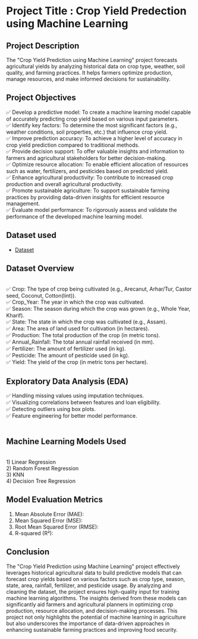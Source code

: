 # Project Title : Crop Yield Predection using Machine Learning

## Project Description 
The "Crop Yield Prediction using Machine Learning" project forecasts agricultural yields by analyzing historical data on crop type, weather, soil quality, and farming practices. It helps farmers optimize production, manage resources, and make informed decisions for sustainability.
<br>

## Project Objectives 

✅ Develop a predictive model: To create a machine learning model capable of accurately predicting crop yield based on various input parameters.
<br>
✅ Identify key factors: To determine the most significant factors (e.g., weather conditions, soil properties, etc.) that influence crop yield.
<br> 
✅ Improve prediction accuracy: To achieve a higher level of accuracy in crop yield prediction compared to traditional methods.
<br>
✅ Provide decision support: To offer valuable insights and information to farmers and agricultural stakeholders for better decision-making.
<br>
✅ Optimize resource allocation: To enable efficient allocation of resources such as water, fertilizers, and pesticides based on predicted yield.
<br>
✅ Enhance agricultural productivity: To contribute to increased crop production and overall agricultural productivity.
<br>
✅ Promote sustainable agriculture: To support sustainable farming practices by providing data-driven insights for efficient resource management.
<br>
✅ Evaluate model performance: To rigorously assess and validate the performance of the developed machine learning model.
<br>

## Dataset used

- <a href="https://github.com/Madhu-D025/Crop-Yield-Prediction-using-Machine-Learning/blob/main/crop_yield.csv">Dataset</a>

## Dataset Overview

<br>
✅ Crop: The type of crop being cultivated (e.g., Arecanut, Arhar/Tur, Castor seed, Coconut, Cotton(lint)).
<br>
✅ Crop_Year: The year in which the crop was cultivated.
<br>
✅ Season: The season during which the crop was grown (e.g., Whole Year, Kharif).
<br>
✅ State: The state in which the crop was cultivated (e.g., Assam).
<br>
✅ Area: The area of land used for cultivation (in hectares).
<br>
✅ Production: The total production of the crop (in metric tons).
<br>
✅ Annual_Rainfall: The total annual rainfall received (in mm).
<br>
✅ Fertilizer: The amount of fertilizer used (in kg).
<br>
✅ Pesticide: The amount of pesticide used (in kg).
<br>
✅ Yield: The yield of the crop (in metric tons per hectare).
<br>

## Exploratory Data Analysis (EDA)

✅ Handling missing values using imputation techniques.
<br>
✅ Visualizing correlations between features and loan eligibility.
<br>
✅ Detecting outliers using box plots.
<br>
✅ Feature engineering for better model performance.
<br>
<br>

## Machine Learning Models Used

<br>
1) Linear Regression
<br>
2) Random Forest Regression
<br>
3) KNN
<br>
4) Decision Tree Regression
<br>

## Model Evaluation Metrics

1) Mean Absolute Error (MAE):
2) Mean Squared Error (MSE):
3) Root Mean Squared Error (RMSE):
4) R-squared (R²):

## Conclusion

The "Crop Yield Prediction using Machine Learning" project effectively leverages historical agricultural data to build predictive models that can forecast crop yields based on various factors such as crop type, season, state, area, rainfall, fertilizer, and pesticide usage. By analyzing and cleaning the dataset, the project ensures high-quality input for training machine learning algorithms. The insights derived from these models can significantly aid farmers and agricultural planners in optimizing crop production, resource allocation, and decision-making processes. This project not only highlights the potential of machine learning in agriculture but also underscores the importance of data-driven approaches in enhancing sustainable farming practices and improving food security.



